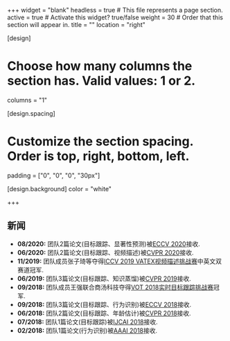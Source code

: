 +++
widget = "blank"
headless = true  # This file represents a page section.
active = true  # Activate this widget? true/false
weight = 30  # Order that this section will appear in.
title = ""
location = "right"

[design]
  # Choose how many columns the section has. Valid values: 1 or 2.
  columns = "1"

[design.spacing]
  # Customize the section spacing. Order is top, right, bottom, left.
  padding = ["0", "0", "0", "30px"]

[design.background]
  color = "white"

+++

## **新闻**
- **08/2020:** 团队2篇论文(目标跟踪、显著性预测)被[ECCV 2020](https://eccv2020.eu/)接收.
- **06/2020:** 团队2篇论文(目标跟踪、视频描述)被[CVPR 2020](http://cvpr2020.thecvf.com/)接收.
- **11/2019:** 团队成员张子琦等夺得[ICCV 2019 VATEX视频描述挑战赛](https://arxiv.org/pdf/1910.05752.pdf)中英文双赛道冠军.
- **06/2019:** 团队3篇论文(目标跟踪、知识蒸馏)被[CVPR 2019](https://cvpr2019.thecvf.com/)接收.
- **09/2018:** 团队成员王强联合商汤科技夺得[VOT 2018实时目标跟踪挑战赛](https://www.votchallenge.net/vot2018/)冠军.
- **09/2018:** 团队3篇论文(目标跟踪、行为识别)被[ECCV 2018](https://eccv2018.org/)接收.
- **06/2018:** 团队2篇论文(目标跟踪、年龄估计)被[CVPR 2018](https://cvpr2018.thecvf.com/)接收.
- **07/2018:** 团队1篇论文(目标跟踪)被[IJCAI 2018](https://www.ijcai-18.org/)接收.
- **02/2018:** 团队1篇论文(行为识别)被[AAAI 2018](https://aaai.org/Conferences/AAAI-18/)接收.
